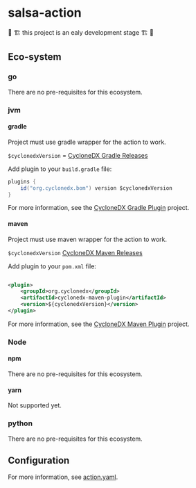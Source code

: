 # salsa-action

🚧 🏗️ this project is an ealy development stage 🏗️ 🚧

## Eco-system

### go

There are no pre-requisites for this ecosystem.

### jvm

#### gradle

Project must use gradle wrapper for the action to work.

`$cyclonedxVersion` = [CycloneDX Gradle Releases](https://github.com/CycloneDX/cyclonedx-gradle-plugin/releases/)

Add plugin to your `build.gradle` file:

```groovy
plugins {
    id("org.cyclonedx.bom") version $cyclonedxVersion
}
```

For more information, see the [CycloneDX Gradle Plugin](https://github.com/CycloneDX/cyclonedx-gradle-plugin) project.

#### maven

Project must use maven wrapper for the action to work.

`$cyclonedxVersion` [CycloneDX Maven Releases](https://github.com/CycloneDX/cyclonedx-maven-plugin/releases)

Add plugin to your `pom.xml` file:

```xml

<plugin>
    <groupId>org.cyclonedx</groupId>
    <artifactId>cyclonedx-maven-plugin</artifactId>
    <version>${cyclonedxVersion}</version>
</plugin>
```

For more information, see the [CycloneDX Maven Plugin](https://github.com/CycloneDX/cyclonedx-maven-plugin) project.

### Node

#### npm

There are no pre-requisites for this ecosystem.

#### yarn

Not supported yet.

### python

There are no pre-requisites for this ecosystem.

## Configuration

For more information, see [action.yaml](action.yaml).